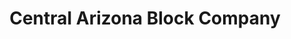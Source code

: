 ---
title: "Central Arizona Block Company"
url: /sierra-vista/central-arizona-block-company/
shop: Baustoffe
---